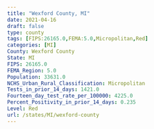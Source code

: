 ```yaml
---
title: "Wexford County, MI"
date: 2021-04-16
draft: false
type: county
tags: [FIPS:26165.0,FEMA:5.0,Micropolitan,Red]
categories: [MI]
County: Wexford County
State: MI
FIPS: 26165.0
FEMA_Region: 5.0
Population: 33631.0
NCHS_Urban_Rural_Classification: Micropolitan
Tests_in_prior_14_days: 1421.0
Fourteen_day_test_rate_per_100000: 4225.0
Percent_Positivity_in_prior_14_days: 0.235
Level: Red
url: /states/MI/wexford-county
---
```



